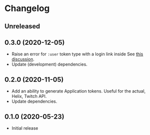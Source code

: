 # Changelog

## Unreleased

## 0.3.0 (2020-12-05)

*   Raise an error for `:user` token type with a login link inside
    See [this discussion](https://github.com/mauricew/ruby-twitch-api/pull/22#discussion_r526518859).
*   Update (development) dependencies.

## 0.2.0 (2020-11-05)

*   Add an ability to generate Application tokens.
    Useful for the actual, Helix, Twitch API.
*   Update dependencies.

## 0.1.0 (2020-05-23)

*   Initial release
